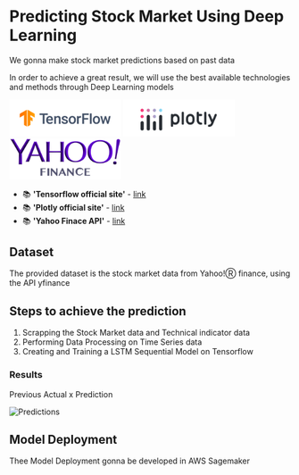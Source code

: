 # Predicting Stock Market Using Deep Learning

We gonna make stock market predictions based on past data

In order to achieve a great result, we will use the best available technologies and methods through Deep Learning models

<p float="left"> 
<img src="https://github.com/HudsonBarroso/stock-market-prediction/raw/main/images/tensorflow_logo.png" width="200">
<img src="https://github.com/HudsonBarroso/stock-market-prediction/raw/main/images/plotly_logo.png" width="200">
<img src="https://github.com/HudsonBarroso/stock-market-prediction/raw/main/images/yahoo_finance_Logo.png" width="200"">
</p>

- 📚 **'Tensorflow official site'** - [link](https://www.tensorflow.org/)
- 📚 **'Plotly official site'** - [link](https://plotly.com//)
- 📚 **'Yahoo Finace API'** - [link](https://pypi.org/project/yfinance/)

## Dataset
The provided dataset is the stock market data from Yahoo!Ⓡ finance, using the API yfinance

## Steps to achieve the prediction

1. Scrapping the Stock Market data and Technical indicator data
2. Performing Data Processing on Time Series data
3. Creating and Training a LSTM Sequential Model on Tensorflow

### Results
Previous Actual x Prediction

![Predictions](https://github.com/apache/spark/tree/master/examples/src/main/tesla_result/)


## Model Deployment
Thee Model Deployment gonna be developed in AWS Sagemaker

